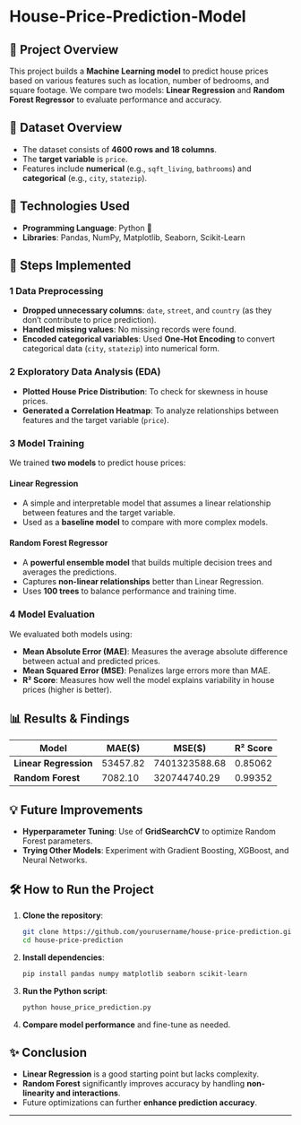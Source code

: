 # House-Price-Prediction-Model

## 📌 Project Overview
This project builds a **Machine Learning model** to predict house prices based on various features such as location, number of bedrooms, and square footage. We compare two models: **Linear Regression** and **Random Forest Regressor** to evaluate performance and accuracy.

## 📂 Dataset Overview
- The dataset consists of **4600 rows and 18 columns**.
- The **target variable** is `price`.
- Features include **numerical** (e.g., `sqft_living`, `bathrooms`) and **categorical** (e.g., `city`, `statezip`).

## 🔧 Technologies Used
- **Programming Language**: Python 🐍
- **Libraries**: Pandas, NumPy, Matplotlib, Seaborn, Scikit-Learn

## 🚀 Steps Implemented

### 1 Data Preprocessing
- **Dropped unnecessary columns**: `date`, `street`, and `country` (as they don’t contribute to price prediction).
- **Handled missing values**: No missing records were found.
- **Encoded categorical variables**: Used **One-Hot Encoding** to convert categorical data (`city`, `statezip`) into numerical form.

### 2 Exploratory Data Analysis (EDA)
- **Plotted House Price Distribution**: To check for skewness in house prices.
- **Generated a Correlation Heatmap**: To analyze relationships between features and the target variable (`price`).

### 3 Model Training
We trained **two models** to predict house prices:
####  Linear Regression
- A simple and interpretable model that assumes a linear relationship between features and the target variable.
- Used as a **baseline model** to compare with more complex models.

####  Random Forest Regressor
- A **powerful ensemble model** that builds multiple decision trees and averages the predictions.
- Captures **non-linear relationships** better than Linear Regression.
- Uses **100 trees** to balance performance and training time.

### 4 Model Evaluation
We evaluated both models using:
- **Mean Absolute Error (MAE)**: Measures the average absolute difference between actual and predicted prices.
- **Mean Squared Error (MSE)**: Penalizes large errors more than MAE.
- **R² Score**: Measures how well the model explains variability in house prices (higher is better).

## 📊 Results & Findings
| Model                 |   MAE($) |      MSE($)   | R² Score |
|-----------------------|----------|---------------|----------|
| **Linear Regression** | 53457.82 | 7401323588.68 | 0.85062  |
| **Random Forest**     | 7082.10  | 320744740.29  | 0.99352  |


## 💡 Future Improvements
- **Hyperparameter Tuning**: Use of **GridSearchCV** to optimize Random Forest parameters.
- **Trying Other Models**: Experiment with Gradient Boosting, XGBoost, and Neural Networks.

## 🛠 How to Run the Project
1. **Clone the repository**:
   ```bash
   git clone https://github.com/yourusername/house-price-prediction.git
   cd house-price-prediction
   ```
2. **Install dependencies**:
   ```bash
   pip install pandas numpy matplotlib seaborn scikit-learn
   ```
3. **Run the Python script**:
   ```bash
   python house_price_prediction.py
   ```
4. **Compare model performance** and fine-tune as needed.

## ✨ Conclusion
- **Linear Regression** is a good starting point but lacks complexity.
- **Random Forest** significantly improves accuracy by handling **non-linearity and interactions**.
- Future optimizations can further **enhance prediction accuracy**.

---

